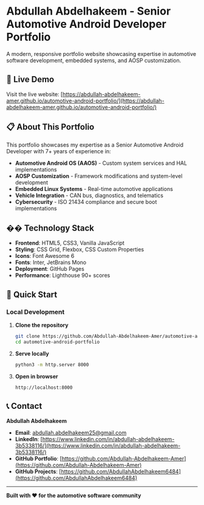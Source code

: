 # Abdullah Abdelhakeem - Senior Automotive Android Developer Portfolio

A modern, responsive portfolio website showcasing expertise in automotive software development, embedded systems, and AOSP customization.

## 🚀 Live Demo

Visit the live website: [https://abdullah-abdelhakeem-amer.github.io/automotive-android-portfolio/](https://abdullah-abdelhakeem-amer.github.io/automotive-android-portfolio/)

## 📋 About This Portfolio

This portfolio showcases my expertise as a Senior Automotive Android Developer with 7+ years of experience in:

- **Automotive Android OS (AAOS)** - Custom system services and HAL implementations
- **AOSP Customization** - Framework modifications and system-level development
- **Embedded Linux Systems** - Real-time automotive applications
- **Vehicle Integration** - CAN bus, diagnostics, and telematics
- **Cybersecurity** - ISO 21434 compliance and secure boot implementations

## ��️ Technology Stack

- **Frontend**: HTML5, CSS3, Vanilla JavaScript
- **Styling**: CSS Grid, Flexbox, CSS Custom Properties
- **Icons**: Font Awesome 6
- **Fonts**: Inter, JetBrains Mono
- **Deployment**: GitHub Pages
- **Performance**: Lighthouse 90+ scores

## 🚀 Quick Start

### Local Development

1. **Clone the repository**
   ```bash
   git clone https://github.com/Abdullah-Abdelhakeem-Amer/automotive-android-portfolio.git
   cd automotive-android-portfolio
   ```

2. **Serve locally**
   ```bash
   python3 -m http.server 8000
   ```

3. **Open in browser**
   ```
   http://localhost:8000
   ```

## 📞 Contact

**Abdullah Abdelhakeem**
- **Email**: abdullah.abdelhakeem25@gmail.com
- **LinkedIn**: [https://www.linkedin.com/in/abdullah-abdelhakeem-3b5338116/](https://www.linkedin.com/in/abdullah-abdelhakeem-3b5338116/)
- **GitHub Portfolio**: [https://github.com/Abdullah-Abdelhakeem-Amer](https://github.com/Abdullah-Abdelhakeem-Amer)
- **GitHub Projects**: [https://github.com/AbdullahAbdelhakeem6484](https://github.com/AbdullahAbdelhakeem6484)

---

**Built with ❤️ for the automotive software community**